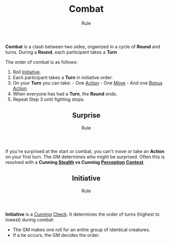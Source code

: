 <header>

# Combat

<p class="subheading">Rule</p>

</header>

**Combat** is a clash between two sides, organized in a cycle of **Round** and turns. During a **Round**, each participant takes a **Turn**

The order of combat is as follows:

  1. Roll [Initiative](pages/combat/index.md#initiative).
  2. Each participant takes a **Turn** in initiative order.
  3. On your **Turn** you can take:
    - One [Action](pages/combat/actions.md)
    - One [Move](pages/combat/moves.md)
    - And one [Bonus Action](pages/combat/bonus-actions.md).
  4. When everyone has had a **Turn**, the **Round** ends.
  5. Repeat Step 3 until fighting stops.

<header>

## Surprise

<p class="subheading">Rule</p>

</header>

If you're surprised at the start or combat, you can't move or take an **Action** on your first turn. The GM determines who might be surprised. Often this is resolved with a **Cunning [Stealth](pages/characters/proficiencies.md#stealth) vs Cunning [Perception](pages/characters/proficiencies.md#perception) [Contest](pages/rules/rolling/contests.md)**.

<header>

## Initiative

<p class="subheading">Rule</p>

</header>

**Initiative** is a [Cunning](pages/characters/attributes.md?id=cunning) [Check](pages/rules/rolling/checks.md). It determines the order of turns (highest to lowest) during combat:

 + The GM makes one roll for an entire group of identical creatures.
 + If a tie occurs, the GM decides the order.
